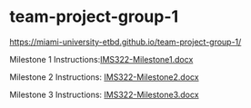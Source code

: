 # team-project-group-1
https://miami-university-etbd.github.io/team-project-group-1/

Milestone 1 Instructions:[IMS322-Milestone1.docx](./IMS322-Milestone1.docx)

Milestone 2 Instructions: [IMS322-Milestone2.docx](./IMS322-Milestone2.docx)

Milestone 3 Instructions: [IMS322-Milestone3.docx](./IMS322-Milestone3.docx)
